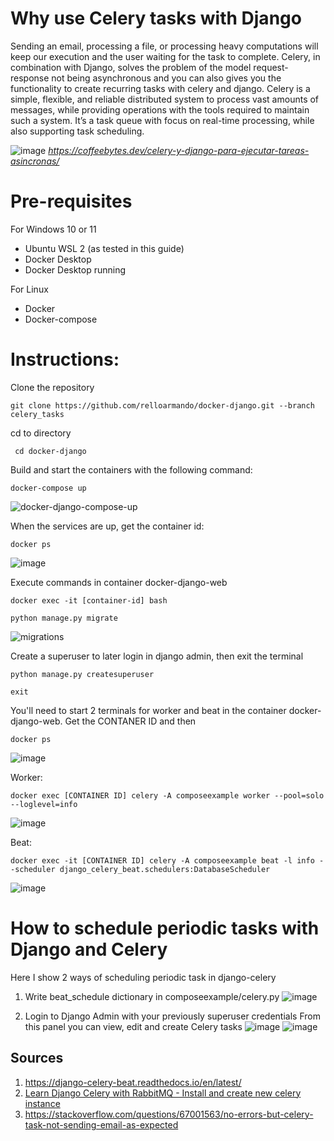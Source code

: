 # Why use Celery tasks with Django
Sending an email, processing a file, or processing heavy computations will keep our execution and the user waiting for the task to complete. Celery, in combination with Django, solves the problem of the model request-response not being asynchronous and you can also gives you the functionality to create recurring tasks with celery and django. Celery is a simple, flexible, and reliable distributed system to process vast amounts of messages, while providing operations with the tools required to maintain such a system. It’s a task queue with focus on real-time processing, while also supporting task scheduling.

![image](https://user-images.githubusercontent.com/92693998/181683394-ee40b718-0841-4ca5-9f56-c8db75c4552e.png)
_https://coffeebytes.dev/celery-y-django-para-ejecutar-tareas-asincronas/_

# Pre-requisites
For Windows 10 or 11 
- Ubuntu WSL 2 (as tested in this guide)
- Docker Desktop
- Docker Desktop running

For Linux
- Docker
- Docker-compose


# Instructions:
Clone the repository
``` console
git clone https://github.com/relloarmando/docker-django.git --branch celery_tasks
 ```

cd to directory
``` console
 cd docker-django
 ```
 
Build and start the containers with the following command:
``` console
docker-compose up
 ```
![docker-django-compose-up](https://user-images.githubusercontent.com/92693998/181424343-b1f43a2b-4121-46d2-aa3f-ba6badb0ecf6.png)

When the services are up, get the container id:
``` console
docker ps
```
![image](https://user-images.githubusercontent.com/92693998/181682399-04b91fba-e724-4e0f-8419-05dd25ac4c4e.png)

Execute commands in container docker-django-web
``` console
docker exec -it [container-id] bash
 ```

``` console
python manage.py migrate
 ```
 
![migrations](https://user-images.githubusercontent.com/92693998/181427487-9463d5ab-893d-4a32-9d9e-465c3011ce22.png)


Create a superuser to later login in django admin, then exit the terminal
``` console
python manage.py createsuperuser

exit
 ```

You'll need to start 2 terminals for worker and beat in the container docker-django-web.
Get the CONTANER ID and then
``` console
docker ps
```
![image](https://user-images.githubusercontent.com/92693998/181682399-04b91fba-e724-4e0f-8419-05dd25ac4c4e.png)

Worker:
``` console
docker exec [CONTAINER ID] celery -A composeexample worker --pool=solo --loglevel=info
 ```
![image](https://user-images.githubusercontent.com/92693998/181682534-9dbe848b-8226-456a-9c27-64d26dc59166.png)


Beat:
``` console
docker exec -it [CONTAINER ID] celery -A composeexample beat -l info --scheduler django_celery_beat.schedulers:DatabaseScheduler
```
![image](https://user-images.githubusercontent.com/92693998/181682649-07e11d48-2258-4f52-9d5d-6e6a1b28cf87.png)

# How to schedule periodic tasks with Django and Celery 
Here I show 2 ways of scheduling periodic task in django-celery

1. Write beat_schedule dictionary in composeexample/celery.py
![image](https://user-images.githubusercontent.com/92693998/181691288-00497b2b-2ce8-42a8-9ada-a0eed5c04c7a.png)

2. Login to Django Admin with your previously superuser credentials
From this panel you can view, edit and create Celery tasks
![image](https://user-images.githubusercontent.com/92693998/181691804-b16f867c-68d0-4f81-b5e1-f4c9d8d6b387.png)
![image](https://user-images.githubusercontent.com/92693998/181692028-0a2e64bf-03e6-4f2c-ba1c-34d1ad7da19f.png)


## Sources 
 1. https://django-celery-beat.readthedocs.io/en/latest/
 2. [Learn Django Celery with RabbitMQ - Install and create new celery instance](https://www.youtube.com/watch?v=fBfzE0yk97k)
 3. https://stackoverflow.com/questions/67001563/no-errors-but-celery-task-not-sending-email-as-expected
 
